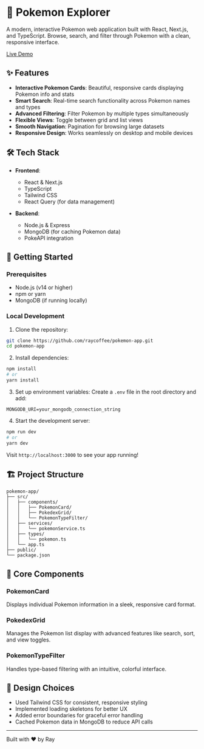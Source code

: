 # 🌟 Pokemon Explorer

A modern, interactive Pokemon web application built with React, Next.js, and TypeScript. Browse, search, and filter through Pokemon with a clean, responsive interface.

[Live Demo](https://raypivot.site)

## ✨ Features

- **Interactive Pokemon Cards**: Beautiful, responsive cards displaying Pokemon info and stats
- **Smart Search**: Real-time search functionality across Pokemon names and types
- **Advanced Filtering**: Filter Pokemon by multiple types simultaneously
- **Flexible Views**: Toggle between grid and list views
- **Smooth Navigation**: Pagination for browsing large datasets
- **Responsive Design**: Works seamlessly on desktop and mobile devices

## 🛠️ Tech Stack

- **Frontend**:
  - React & Next.js
  - TypeScript
  - Tailwind CSS
  - React Query (for data management)

- **Backend**:
  - Node.js & Express
  - MongoDB (for caching Pokemon data)
  - PokeAPI integration

## 🚀 Getting Started

### Prerequisites

- Node.js (v14 or higher)
- npm or yarn
- MongoDB (if running locally)

### Local Development

1. Clone the repository:
```bash
git clone https://github.com/raycoffee/pokemon-app.git
cd pokemon-app
```

2. Install dependencies:
```bash
npm install
# or
yarn install
```

3. Set up environment variables:
Create a `.env` file in the root directory and add:
```
MONGODB_URI=your_mongodb_connection_string
```

4. Start the development server:
```bash
npm run dev
# or
yarn dev
```

Visit `http://localhost:3000` to see your app running!

## 🏗️ Project Structure

```
pokemon-app/
├── src/
│   ├── components/
│   │   ├── PokemonCard/
│   │   ├── PokedexGrid/
│   │   └── PokemonTypeFilter/
│   ├── services/
│   │   └── pokemonService.ts
│   ├── types/
│   │   └── pokemon.ts
│   └── app.ts
├── public/
└── package.json
```

## 🌈 Core Components

### PokemonCard
Displays individual Pokemon information in a sleek, responsive card format.

### PokedexGrid
Manages the Pokemon list display with advanced features like search, sort, and view toggles.

### PokemonTypeFilter
Handles type-based filtering with an intuitive, colorful interface.

## 🎨 Design Choices

- Used Tailwind CSS for consistent, responsive styling
- Implemented loading skeletons for better UX
- Added error boundaries for graceful error handling
- Cached Pokemon data in MongoDB to reduce API calls

---

Built with ❤️ by Ray